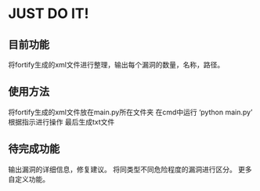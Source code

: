 # JUST DO IT!

## 目前功能
将fortify生成的xml文件进行整理，输出每个漏洞的数量，名称，路径。

## 使用方法
将fortify生成的xml文件放在main.py所在文件夹
在cmd中运行
‘python main.py’
根据指示进行操作
最后生成txt文件

## 待完成功能
输出漏洞的详细信息，修复建议。
将同类型不同危险程度的漏洞进行区分。
更多自定义功能。
